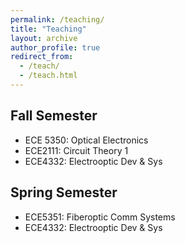 ```yaml
---
permalink: /teaching/
title: "Teaching"
layout: archive
author_profile: true
redirect_from:
  - /teach/
  - /teach.html
---
```


## Fall Semester
- ECE 5350: Optical Electronics 
-  ECE2111: Circuit Theory 1
-  ECE4332: Electrooptic Dev & Sys

## Spring Semester
-  ECE5351: Fiberoptic Comm Systems
-   ECE4332: Electrooptic Dev & Sys

